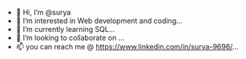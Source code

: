 - 👋 Hi, I’m @surya
- 👀 I’m interested in Web development and coding...
- 🌱 I’m currently learning SQL...
- 💞️ I’m looking to collaborate on ...
- 📫  you can reach me @ https://www.linkedin.com/in/surya-9696/...

<!---
surya9696/surya9696 is a ✨ special ✨ repository because its `README.md` (this file) appears on your GitHub profile.
You can click the Preview link to take a look at your changes.
--->
